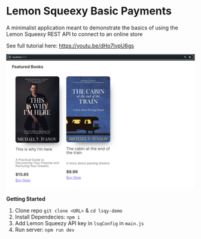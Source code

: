 # Lemon Squeexy Basic Payments

A minimalist application meant to demonstrate the basics of using the Lemon Squeexy REST API to connect to an online store

See full tutorial here: https://youtu.be/dHo7lvpU6gs

<img src="./images/demo.png">

**Getting Started**

1. Clone repo `git clone <URL>` & `cd lsqy-demo`
2. Install Dependecies: `npm i`
3. Add Lemon Squeezy API key in `lsqConfig` in `main.js`
4. Run server: `npm run dev`

